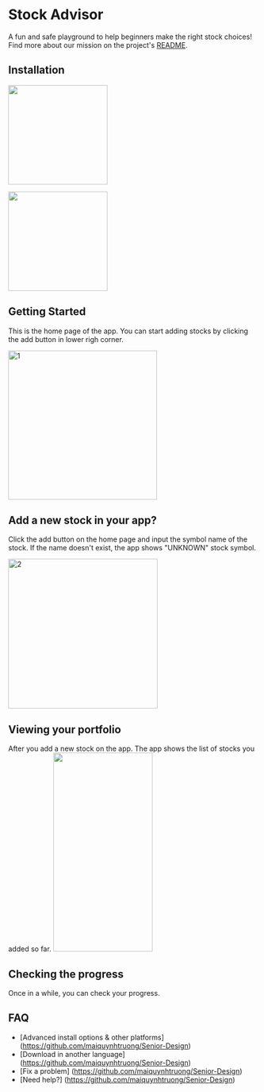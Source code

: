 # Stock Advisor

A fun and safe playground to help beginners make the right stock choices! Find more about our mission on the project's [README](https://github.com/maiquynhtruong/Senior-Design).

## Installation 

<a href="http://chittagongit.com/icon/play-store-download-icon-9.html" title="Play Store Download Icon #222280"><img src="http://chittagongit.com/images/play-store-download-icon/play-store-download-icon-9.jpg" width="200" /></a>

<a href="http://chittagongit.com/icon/app-store-icon-7.html" title="App Store Icon #183245"><img src="http://chittagongit.com/images/app-store-icon/app-store-icon-7.jpg" width="200" /></a>

## Getting Started
This is the home page of the app. You can start adding stocks by clicking the add button in lower righ corner.

<img width="300" alt="1" src="https://user-images.githubusercontent.com/20506541/55293526-5fa7b580-53c5-11e9-823c-b996d741f93e.png">

## Add a new stock in your app?
Click the add button on the home page and input the symbol name of the stock. If the name doesn't exist, the app shows "UNKNOWN" stock symbol.

<img width="301" alt="2" src="https://user-images.githubusercontent.com/20506541/55293532-7948fd00-53c5-11e9-8ef0-b6462281ed37.png">

## Viewing your portfolio
After you add a new stock on the app. The app shows the list of stocks you added so far. 
<img width="200" height="400" src="https://user-images.githubusercontent.com/20506541/55293537-80700b00-53c5-11e9-863b-7f5f95773d7a.png">

## Checking the progress
Once in a while, you can check your progress.

## FAQ
- [Advanced install options & other platforms] (https://github.com/maiquynhtruong/Senior-Design)
- [Download in another language] (https://github.com/maiquynhtruong/Senior-Design)
- [Fix a problem] (https://github.com/maiquynhtruong/Senior-Design)
- [Need help?] (https://github.com/maiquynhtruong/Senior-Design)
